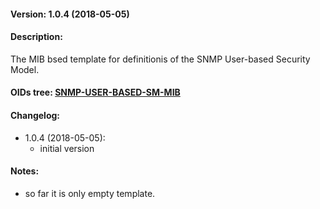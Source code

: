 #### Version: 1.0.4 (2018-05-05)

#### Description:
The MIB bsed template for definitionis of the SNMP User-based Security Model.

#### OIDs tree: [SNMP-USER-BASED-SM-MIB](http://www.oidview.com/mibs/0/SNMP-USER-BASED-SM-MIB.html)

#### Changelog:
- 1.0.4 (2018-05-05):
  - initial version

#### Notes:
- so far it is only empty template.